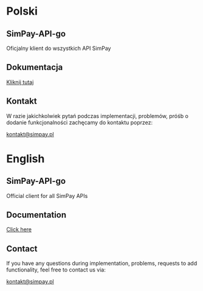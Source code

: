 # Polski

## SimPay-API-go
Oficjalny klient do wszystkich API SimPay

## Dokumentacja
[Kliknij tutaj](https://docs.simpay.pl/pl/go/?go#wstep)

## Kontakt
W razie jakichkolwiek pytań podczas implementacji, problemów, próśb o dodanie funkcjonalności zachęcamy do kontaktu poprzez:

<kontakt@simpay.pl>

# English

## SimPay-API-go
Official client for all SimPay APIs

## Documentation
[Click here](https://docs.simpay.pl/en/go/?go#wstep)

## Contact
If you have any questions during implementation, problems, requests to add functionality, feel free to contact us via:

<kontakt@simpay.pl>